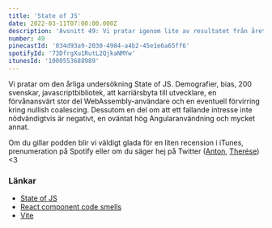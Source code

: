 ```yaml
---
title: 'State of JS'
date: 2022-03-11T07:00:00.000Z
description: 'Avsnitt 49: Vi pratar igenom lite av resultatet från årets State of JS undersökning, samt varför vi kanske inte helt kan lite på att det motsvarar verkligheten.'
number: 49
pinecastId: '034d93a9-2030-4984-a4b2-45e1e6a65ff6'
spotifyId: '73DfrgXu1RutL2QjkaNMYw'
itunesId: '1000553688989'
---
```


Vi pratar om den årliga undersökning State of JS. Demografier, bias, 200 svenskar, javascriptbibliotek, att karriärsbyta till utvecklare, en förvånansvärt stor del WebAssembly-användare och en eventuell förvirring kring nullish coalescing. Dessutom en del om att ett fallande intresse inte nödvändigtvis är negativt, en oväntat hög Angularanvändning och mycket annat.

Om du gillar podden blir vi väldigt glada för en liten recension i iTunes, prenumeration på Spotify eller om du säger hej på Twitter ([Anton](https://twitter.com/Awnton), [Therése](https://twitter.com/tkomstadius)) <3

### Länkar

- [State of JS](https://stateofjs.com/)
- [React component code smells](https://antongunnarsson.com/react-component-code-smells/)
- [Vite](https://vitejs.dev/)
